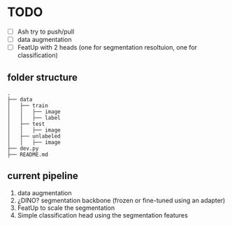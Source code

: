 # TODO

- [ ] Ash try to push/pull
- [ ] data augmentation
- [ ] FeatUp with 2 heads (one for segmentation resoltuion, one for classification)

## folder structure

    .
    ├── data
    │   ├── train
    │   │   ├── image
    │   │   ├── label
    │   ├── test
    │   │   ├── image
    │   ├── unlabeled
    │   │   ├── image
    ├── dev.py
    ├── README.md

## current pipeline

1. data augmentation
2. ¿DINO? segmentation backbone (frozen or fine-tuned using an adapter)
3. FeatUp to scale the segmentation
4. Simple classification head using the segmentation features

